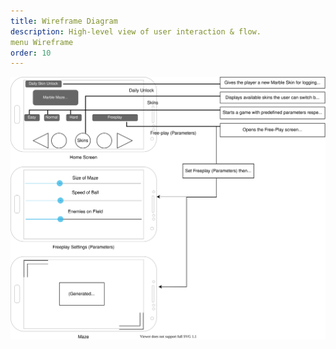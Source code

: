 ```yaml
---
title: Wireframe Diagram
description: High-level view of user interaction & flow.
menu Wireframe
order: 10
---
```


[![Wireframe diagram](images/wireframe.svg)](pdf/wireframe.pdf)